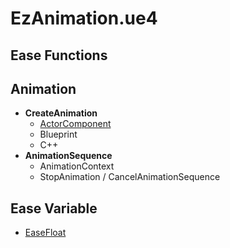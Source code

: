 EzAnimation.ue4
====

Ease Functions
----

Animation
----
* __CreateAnimation__
  * [ActorComponent](animation/animation_component.md)
  * Blueprint
  * C++
* __AnimationSequence__
  * AnimationContext
  * StopAnimation / CancelAnimationSequence

Ease Variable
----
* [EaseFloat](ease_variable/ease_float.md)
